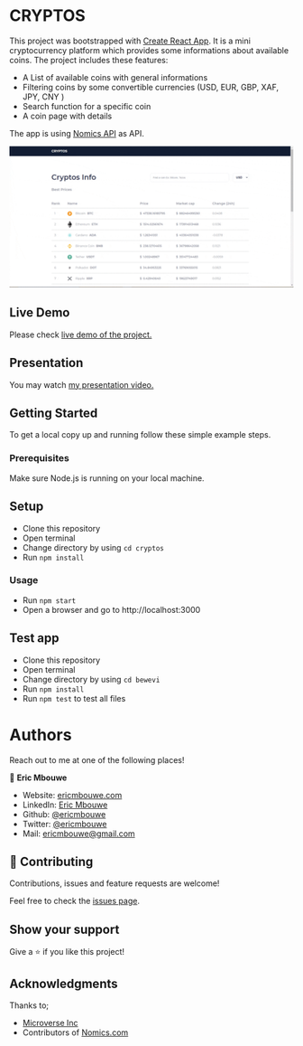 # CRYPTOS

This project was bootstrapped with [Create React App](https://github.com/facebook/create-react-app).
It is a mini cryptocurrency platform which provides some informations about available coins. 
The project includes these features:

- A List of available coins with general informations
- Filtering coins by some convertible currencies (USD, EUR, GBP, XAF, JPY, CNY )
- Search function for a specific coin
- A coin page with details

The app is using [Nomics API](https://nomics.com/docs/) as API.

![screenshot](./public/cryptos.gif)

## Live Demo
Please check [live demo of the project.](http://react-cryptos.herokuapp.com/)

## Presentation
You may watch [my presentation video.]()

## Getting Started

To get a local copy up and running follow these simple example steps.

### Prerequisites

Make sure Node.js is running on your local machine.


## Setup

- Clone this repository
- Open terminal
- Change directory by using `cd cryptos`
- Run `npm install`


### Usage

- Run `npm start`
- Open a browser and go to http://localhost:3000

## Test app

- Clone this repository
- Open terminal
- Change directory by using `cd bewevi`
- Run `npm install`
- Run `npm test` to test all files

# Authors

Reach out to me at one of the following places!

👤 **Eric Mbouwe**

- Website: [ericmbouwe.com](https://ericmbouwe.netlify.app)
- LinkedIn: [Eric Mbouwe](https://www.linkedin.com/in/ericmbouwe/)
- Github: [@ericmbouwe](https://github.com/ericmbouwe)
- Twitter: [@ericmbouwe](https://twitter.com/ericmbouwe)
- Mail: [ericmbouwe@gmail.com](ericmbouwe@gmail.com)


## 🤝 Contributing

Contributions, issues and feature requests are welcome!

Feel free to check the [issues page](https://github.com/EricMbouwe/Cryptos/issues).

## Show your support

Give a ⭐️ if you like this project!

## Acknowledgments

Thanks to;

- [Microverse Inc](https://www.microverse.org/)
- Contributors of [Nomics.com](https://nomics.com/docs/)